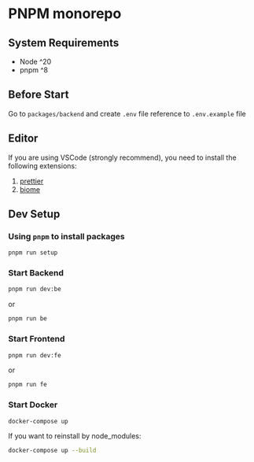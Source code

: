 # PNPM monorepo

## System Requirements

- Node ^20
- pnpm ^8

## Before Start

Go to `packages/backend` and create `.env` file reference to `.env.example` file

## Editor

If you are using VSCode (strongly recommend), you need to install the following extensions:

1. [prettier](https://marketplace.visualstudio.com/items?itemName=esbenp.prettier-vscode)
2. [biome](https://marketplace.visualstudio.com/items?itemName=biomejs.biome)

## Dev Setup

### Using `pnpm` to install packages

```sh
pnpm run setup
```

### Start Backend

```sh
pnpm run dev:be
```

or

```sh
pnpm run be
```

### Start Frontend

```sh
pnpm run dev:fe
```

or

```sh
pnpm run fe
```

### Start Docker

```sh
docker-compose up
```

If you want to reinstall by node_modules:

```sh
docker-compose up --build
```
